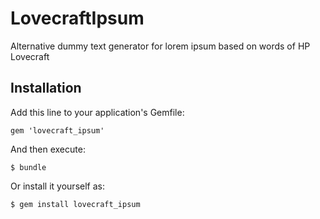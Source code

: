 # LovecraftIpsum

Alternative dummy text generator for lorem ipsum based on words of HP Lovecraft

## Installation

Add this line to your application's Gemfile:

    gem 'lovecraft_ipsum'

And then execute:

    $ bundle

Or install it yourself as:

    $ gem install lovecraft_ipsum


